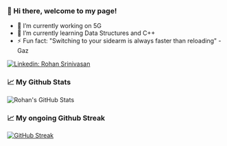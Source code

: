 
### 👋 Hi there, welcome to my page!


- 🔭 I’m currently working on 5G
- 🌱 I’m currently learning Data Structures and C++
- ⚡ Fun fact: "Switching to your sidearm is always faster than reloading" - Gaz

[![Linkedin: Rohan Srinivasan](https://img.shields.io/badge/-RohanSrinivasan-blue?style=flat-square&logo=Linkedin&logoColor=white&link=https://www.linkedin.com/in/rohan-srinivasan-2457591b1/)](https://www.linkedin.com/in/rohan-srinivasan-2457591b1/)

 ### 📈 My Github Stats
![Rohan's GitHub Stats](https://github-readme-stats.vercel.app/api?username=rohansrinivasan&hide=contribs,prs)

 ### 📈 My ongoing Github Streak
[![GitHub Streak](https://github-readme-streak-stats.herokuapp.com?user=rohansrinivasan&theme=midnight-purple&date_format=j%20M%5B%20Y%5D)](https://git.io/streak-stats)




